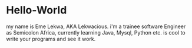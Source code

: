 # Hello-World
my name is Eme Lekwa, AKA Lekwacious. i'm a trainee software Engineer as Semicolon Africa, currently learning Java, Mysql, Python etc.
is cool to write your programs and see it work.
